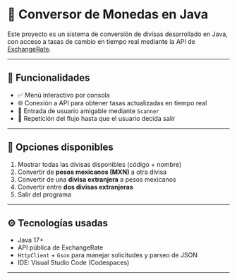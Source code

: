 # 💱 Conversor de Monedas en Java

Este proyecto es un sistema de conversión de divisas desarrollado en Java, con acceso a tasas de cambio en tiempo real mediante la API de [ExchangeRate](https://www.exchangerate-api.com/).

---

## 🚀 Funcionalidades

- ✅ Menú interactivo por consola
- 🌐 Conexión a API para obtener tasas actualizadas en tiempo real
- 💬 Entrada de usuario amigable mediante `Scanner`
- 🔁 Repetición del flujo hasta que el usuario decida salir

---

## 🔄 Opciones disponibles

1. Mostrar todas las divisas disponibles (código + nombre)
2. Convertir de **pesos mexicanos (MXN)** a otra divisa
3. Convertir de una **divisa extranjera** a pesos mexicanos
4. Convertir entre **dos divisas extranjeras**
5. Salir del programa

---

## ⚙️ Tecnologías usadas

- Java 17+
- API pública de ExchangeRate
- `HttpClient` + `Gson` para manejar solicitudes y parseo de JSON
- IDE: Visual Studio Code (Codespaces)

---
